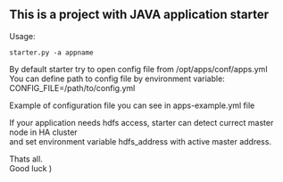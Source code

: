 ## This is a project with JAVA application starter  

Usage:  
```
starter.py -a appname 
```

By default starter try to open config file from /opt/apps/conf/apps.yml  
You can define path to config file by environment variable:  
CONFIG_FILE=/path/to/config.yml  

Example of configuration file you can see in apps-example.yml file  

If your application needs hdfs access, starter can detect currect master node in HA cluster  
and set environment variable hdfs_address with active master address.  

Thats all.  
Good luck ) 